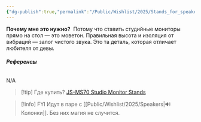 ```yaml
---
{"dg-publish":true,"permalink":"/Public/Wishlist/2025/Stands_for_speakers/","title":"🔺 Подставки для колонок","tags":["хобби","гаджеты","дом"]}
---
```



**Почему мне это нужно?** 
Потому что ставить студийные мониторы прямо на стол — это моветон. Правильная высота и изоляция от вибраций — залог чистого звука. Это та деталь, которая отличает любителя от девы.

###### **Референсы** 
N/A

> [!tip] Где купить?
> [JS-MS70 Studio Monitor Stands](https://www.ultimatesupport.com/products/js-ms70-studio-monitor-stands-pair-1)

> [!info] FYI
> Идут в паре с [[Public/Wishlist/2025/Speakers\|🔊 Колонки]]. Без них магия не случится.
